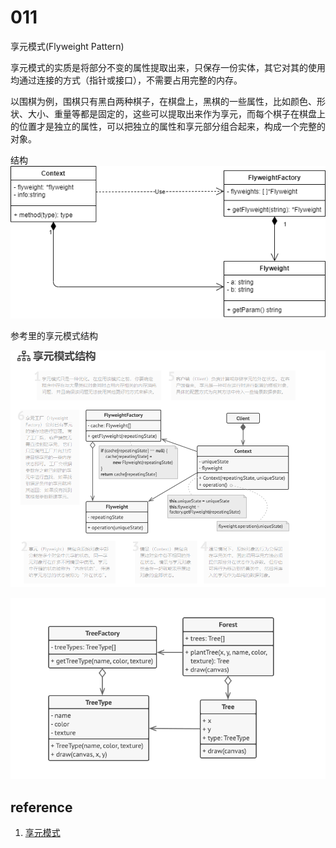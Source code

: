 # 011

享元模式(Flyweight Pattern)

享元模式的实质是将部分不变的属性提取出来，只保存一份实体，其它对其的使用均通过连接的方式（指针或接口），不需要占用完整的内存。



以围棋为例，围棋只有黑白两种棋子，在棋盘上，黑棋的一些属性，比如颜色、形状、大小、重量等都是固定的，这些可以提取出来作为享元，而每个棋子在棋盘上的位置才是独立的属性，可以把独立的属性和享元部分组合起来，构成一个完整的对象。



结构
![](flyweight.drawio.png)



参考里的享元模式结构




![image-20220309104708525](image/image-20220309104708525.png)









![image-20220309104655082](image/image-20220309104655082.png)





## reference

1. [享元模式](https://refactoringguru.cn/design-patterns/flyweight)

























